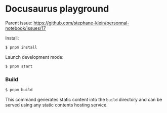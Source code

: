 # Docusaurus playground

Parent issue: https://github.com/stephane-klein/personnal-notebook/issues/17

Install:

```sh
$ pnpm install
```

Launch development mode:

```sh
$ pnpm start
```

### Build

```sh
$ pnpm build
```

This command generates static content into the `build` directory and can be served using any static contents hosting service.

